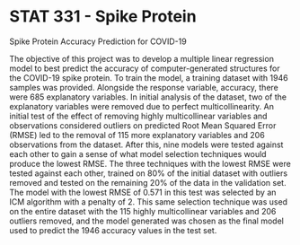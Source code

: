 # STAT 331 - Spike Protein
Spike Protein Accuracy Prediction for COVID-19

The objective of this project was to develop a multiple linear regression model to best predict the accuracy of computer-generated structures for the COVID-19 spike protein. To train the model, a training dataset with 1946 samples was provided. Alongside the response variable, accuracy, there were 685 explanatory variables. In initial analysis of the dataset, two of the explanatory variables were removed due to perfect multicollinearity. An initial test of the effect of removing highly multicollinear variables and observations considered outliers on predicted Root Mean Squared Error (RMSE) led to the removal of 115 more explanatory variables and 206 observations from the dataset. After this, nine models were tested against each other to gain a sense of what model selection techniques would produce the lowest RMSE. The three techniques with the lowest RMSE were tested against each other, trained on 80% of the initial dataset with outliers removed and tested on the remaining 20% of the data in the validation set. The model with the lowest RMSE of 0.571 in this test was selected by an ICM algorithm with a penalty of 2. This same selection technique was used on the entire dataset with the 115 highly multicollinear variables and 206 outliers removed, and the model generated was chosen as the final model used to predict the 1946 accuracy values in the test set.
